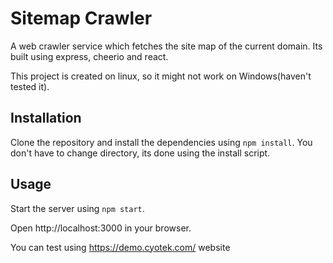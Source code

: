 # Sitemap Crawler

A web crawler service which fetches the site map of the current domain.
Its built using express, cheerio and react.

This project is created on linux, so it might not work on Windows(haven't tested it).

## Installation

Clone the repository and install the dependencies using `npm install`.
You don't have to change directory, its done using the install script.

## Usage

Start the server using `npm start`.

Open http://localhost:3000 in your browser.


You can test using https://demo.cyotek.com/ website

